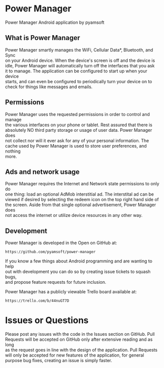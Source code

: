 # Power Manager

Power Manager Android application by pyamsoft

## What is Power Manager
Power Manager smartly manages the WiFi, Cellular Data*, Bluetooth, and Sync  
on your Android device. When the device's screen is off and the device is  
idle, Power Manager will automatically turn off the interfaces that you ask  
it to manage. The application can be configured to start up when your device  
starts, and can even be configured to periodically turn your device on to  
check for things like messages and emails.

## Permissions

Power Manager uses the requested permissions in order to control and manage  
the various interfaces on your phone or tablet. Rest assured that there is  
absolutely NO third party storage or usage of user data. Power Manager does  
not collect nor will it ever ask for any of your personal information. The  
cache used by Power Manager is used to store user preferences, and nothing  
more.

## Ads and network usage

Power Manager requires the Internet and Network state permissions to only do  
one thing: load an optional AdMob interstitial ad. The interstital ad can be  
viewed if desired by selecting the redeem icon on the top right hand side of  
the screen. Aside from that single optional advertisement, Power Manager does  
not access the internet or utilize device resources in any other way.

## Development

Power Manager is developed in the Open on GitHub at:  
```
https://github.com/pyamsoft/power-manager
```
If you know a few things about Android programming and are wanting to help  
out with development you can do so by creating issue tickets to squash bugs,  
and propose feature requests for future inclusion.

Power Manager has a publicly viewable Trello board available at:  
```
https://trello.com/b/44nuGT7D
```
# Issues or Questions

Please post any issues with the code in the Issues section on GitHub. Pull  
Requests will be accepted on GitHub only after extensive reading and as long  
as the request goes in line with the design of the application. Pull Requests  
will only be accepted for new features of the application, for general  
purpose bug fixes, creating an issue is simply faster.

